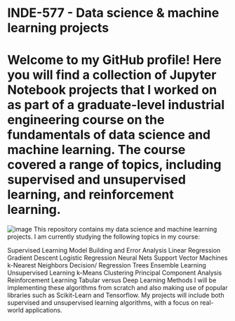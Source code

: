 # INDE-577 - Data science &amp; machine learning projects
# Welcome to my GitHub profile! Here you will find a collection of Jupyter Notebook projects that I worked on as part of a graduate-level industrial engineering course on the fundamentals of data science and machine learning. The course covered a range of topics, including supervised and unsupervised learning, and reinforcement learning.
![image](https://user-images.githubusercontent.com/115122863/233865322-0b7cf1b8-c201-4e48-a309-2814d9ca631d.png)
This repository contains my data science and machine learning projects. I am currently studying the following topics in my course:

Supervised Learning
Model Building and Error Analysis
Linear Regression
Gradient Descent
Logistic Regression
Neural Nets
Support Vector Machines
k-Nearest Neighbors
Decision/ Regression Trees
Ensemble Learning
Unsupervised Learning
k-Means Clustering
Principal Component Analysis
Reinforcement Learning
Tabular versus Deep Learning Methods
I will be implementing these algorithms from scratch and also making use of popular libraries such as Scikit-Learn and Tensorflow. My projects will include both supervised and unsupervised learning algorithms, with a focus on real-world applications.
